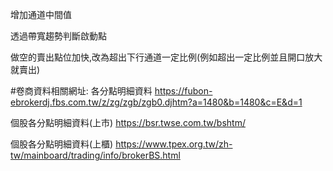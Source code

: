 增加通道中間值

透過帶寬趨勢判斷啟動點

做空的賣出點位加快,改為超出下行通道一定比例(例如超出一定比例並且開口放大就賣出)



#卷商資料相關網址:
各分點明細資料
https://fubon-ebrokerdj.fbs.com.tw/z/zg/zgb/zgb0.djhtm?a=1480&b=1480&c=E&d=1

個股各分點明細資料(上市)
https://bsr.twse.com.tw/bshtm/

個股各分點明細資料(上櫃)
https://www.tpex.org.tw/zh-tw/mainboard/trading/info/brokerBS.html
